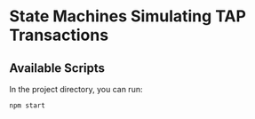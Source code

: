 # State Machines Simulating TAP Transactions

## Available Scripts

In the project directory, you can run:

`npm start`
